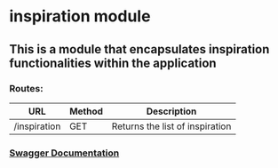 # inspiration module

## This is a module that encapsulates inspiration functionalities within the application

### Routes:

| URL    | Method | Description               |
|--------|--------|---------------------------|
| /inspiration | GET    | Returns the list of inspiration |

### [Swagger Documentation](http://127.0.0.1:3000/documentation/static/index.html#/inspiration)
